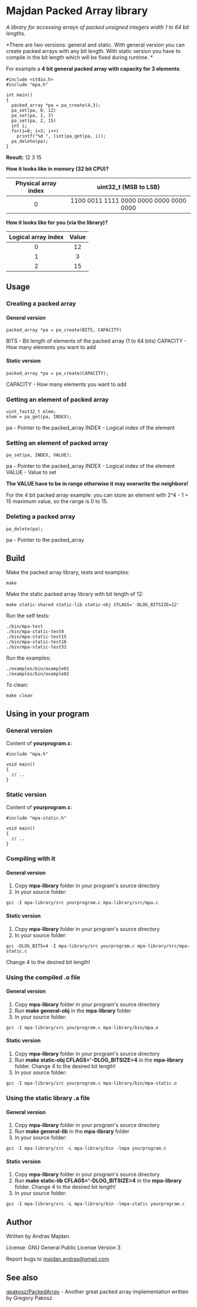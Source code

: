 # Majdan Packed Array library

*A library for accessing arrays of packed unsigned integers width 1 to 64 bit lengths.*

*There are two versions: general and static.
With general version you can create packed arrays with any bit length. With static version you have to compile in the bit length which will be fixed during runtime. *

For example a **4 bit general packed array with capacity for 3 elements**:
```
#include <stdio.h>
#include "mpa.h"

int main()
{
  packed_array *pa = pa_create(4,3);
  pa_set(pa, 0, 12)
  pa_set(pa, 1, 3)
  pa_set(pa, 2, 15)
  int i;
  for(i=0; i<3; i++)
    printf("%d ", (int)pa_get(pa, i));
  pa_delete(pa);
}
```

**Result:**
12 3 15

**How it looks like in memory (32 bit CPU)?**

| Physical array index | uint32_t (MSB to LSB) |
|:----------------------------:|:-------------------------:|
| 0 | 1100 0011 1111 0000 0000 0000 0000 0000 |

**How it looks like for you (via the library)?**

| Logical array index | Value |
|:------------------------:|:----------:|
| 0 | 12 |
| 1 | 3 |
| 2 | 15 |

## Usage

### Creating a packed array

#### General version

```
packed_array *pa = pa_create(BITS, CAPACITY)
```
BITS - Bit length of elements of the packed array (1 to 64 bits)
CAPACITY - How many elements you want to add

#### Static version

```
packed_array *pa = pa_create(CAPACITY);
```
CAPACITY - How many elements you want to add

### Getting an element of packed array

```
uint_fast32_t elem;
elem = pa_get(pa, INDEX);
```
pa - Pointer to the packed_array
INDEX - Logical index of the element

### Setting an element of packed array

```
pa_set(pa, INDEX, VALUE);
```
pa - Pointer to the packed_array
INDEX - Logical index of the element
VALUE - Value to set

**The VALUE have to be in range otherwise it may overwrite the neighbors!**

For the 4 bit packed array example: you can store an element with 2^4 - 1 = 15  maximum value, so the range is 0 to 15.

### Deleting a packed array

```
pa_delete(pa);
```
pa - Pointer to the packed_array

## Build

Make  the packed array library, tests and examples:
```
make
```

Make the static packed array library with bit length of 12:
```
make static-shared static-lib static-obj CFLAGS='-DLOG_BITSIZE=12'
```

Run the self tests:
```
./bin/mpa-test
./bin/mpa-static-test8
./bin/mpa-static-test15
./bin/mpa-static-test16
./bin/mpa-static-test32
```

Run the examples:
```
./examples/bin/example01
./examples/bin/example02
```

To clean:
```
make clean
```

## Using in your program

### General version

Content of **yourprogram.c**:
```
#include "mpa.h"

void main()
{
  // ..
}
```

### Static version

Content of **yourprogram.c**:
```
#include "mpa-static.h"

void main()
{
  // ..
}
```

### Compiling with it

#### General version

1. Copy **mpa-library** folder in your program's source directory
2. In your source folder:
```
gcc -I mpa-library/src yourprogram.c mpa-library/src/mpa.c
```

#### Static version

1. Copy **mpa-library** folder in your program's source directory
2. In your source folder:
```
gcc -DLOG_BITS=4 -I mpa-library/src yourprogram.c mpa-library/src/mpa-static.c
```

Change 4 to the desired bit length!

### Using the compiled .o file

#### General version

1. Copy **mpa-library** folder in your program's source directory
2. Run **make general-obj** in the **mpa-library** folder
3. In your source folder:
```
gcc -I mpa-library/src yourprogram.c mpa-library/bin/mpa.o
```

#### Static version

1. Copy **mpa-library** folder in your program's source directory
2. Run **make static-obj CFLAGS='-DLOG_BITSIZE=4** in the **mpa-library** folder.
Change 4 to the desired bit length!
3. In your source folder:
```
gcc -I mpa-library/src yourprogram.c mpa-library/bin/mpa-static.o
```

### Using the static library .a file

#### General version

1. Copy **mpa-library** folder in your program's source directory
2. Run **make general-lib** in the **mpa-library** folder
3. In your source folder:
```
gcc -I mpa-library/src -L mpa-library/bin -lmpa yourprogram.c
```

#### Static version

1. Copy **mpa-library** folder in your program's source directory
2. Run **make static-lib CFLAGS='-DLOG_BITSIZE=4** in the **mpa-library** folder.
Change 4 to the desired bit length!
3. In your source folder:
```
gcc -I mpa-library/src -L mpa-library/bin -lmpa-static yourprogram.c
```

## Author

Written by Andras Majdan.

License: GNU General Public License Version 3

Report bugs to <majdan.andras@gmail.com>

## See also

[gpakosz/PackedArray](https://github.com/andmaj/bitmapdd) - Another great packed array implementation written by Gregory Pakosz
